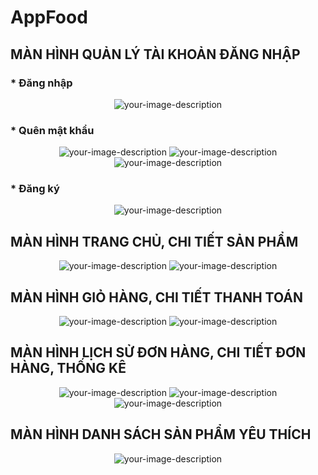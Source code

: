 # AppFood
## MÀN HÌNH QUẢN LÝ TÀI KHOẢN ĐĂNG NHẬP
### * Đăng nhập

<div align=center>
<img src="https://github.com/nttrung2602/AppFood/assets/83131568/bce711da-f04f-469e-8d3f-55d09d99fe3c" alt="your-image-description">
</div>

### * Quên mật khẩu
<div align=center>
<img src="https://github.com/nttrung2602/AppFood/assets/83131568/8847cc14-c9ba-4add-83eb-d003c0036f22" alt="your-image-description">
<img src="https://github.com/nttrung2602/AppFood/assets/83131568/47ccb027-a705-4a72-aaae-dceaaae850b4" alt="your-image-description">
<img src="https://github.com/nttrung2602/AppFood/assets/83131568/4611441d-9e75-41d3-8af7-e6b3d9a0eb23" alt="your-image-description">
</div>

### * Đăng ký
<div align=center>
<img src="https://github.com/nttrung2602/AppFood/assets/83131568/6e6d07c4-f3c5-4b77-8188-83090e758161" alt="your-image-description">
</div>

## MÀN HÌNH TRANG CHỦ, CHI TIẾT SẢN PHẨM
<div align=center>
<img src="https://github.com/nttrung2602/AppFood/assets/83131568/fdba400a-cf5c-4a91-a1ff-0dec20bcb6f0" alt="your-image-description">
<img src="https://github.com/nttrung2602/AppFood/assets/83131568/6a51f883-24ff-48dc-8664-c6bb76c77121" alt="your-image-description">
</div>

## MÀN HÌNH GIỎ HÀNG, CHI TIẾT THANH TOÁN
<div align=center>
<img src="https://github.com/nttrung2602/AppFood/assets/83131568/073f605c-0de7-4417-8813-904dd63b439a" alt="your-image-description">
<img src="https://github.com/nttrung2602/AppFood/assets/83131568/5f065314-df01-4458-9932-e5471fd6f556" alt="your-image-description">
</div>

## MÀN HÌNH LỊCH SỬ ĐƠN HÀNG, CHI TIẾT ĐƠN HÀNG, THỐNG KÊ
<div align=center>
<img src="https://github.com/nttrung2602/AppFood/assets/83131568/a4134099-a09d-4a86-995a-4f499c108a62" alt="your-image-description">
<img src="https://github.com/nttrung2602/AppFood/assets/83131568/96c7effd-9a75-45d2-9943-e3a5d34c0b55" alt="your-image-description">
<img src="https://github.com/nttrung2602/AppFood/assets/83131568/dd1f3222-9cbd-4df9-b4bc-0e2910b75cb5" alt="your-image-description">
</div>

## MÀN HÌNH DANH SÁCH SẢN PHẨM YÊU THÍCH
<div align=center>
<img src="https://github.com/nttrung2602/AppFood/assets/83131568/cccc47c2-2170-4405-b9ed-7debc4e03ecc" alt="your-image-description">
</div>
